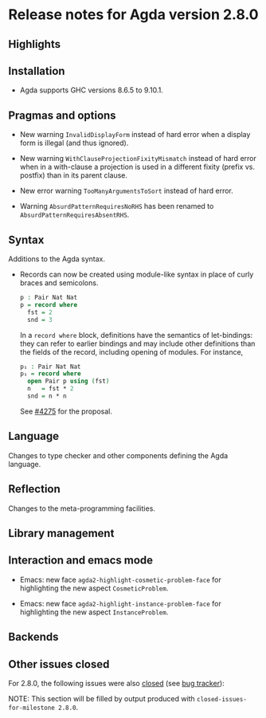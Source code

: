 Release notes for Agda version 2.8.0
====================================

Highlights
----------

Installation
------------

* Agda supports GHC versions 8.6.5 to 9.10.1.

Pragmas and options
-------------------

* New warning `InvalidDisplayForm` instead of hard error
  when a display form is illegal (and thus ignored).

* New warning `WithClauseProjectionFixityMismatch` instead of hard error
  when in a with-clause a projection is used in a different fixity
  (prefix vs. postfix) than in its parent clause.

* New error warning `TooManyArgumentsToSort` instead of hard error.

* Warning `AbsurdPatternRequiresNoRHS` has been renamed to
  `AbsurdPatternRequiresAbsentRHS`.

Syntax
------

Additions to the Agda syntax.

* Records can now be created using module-like syntax in place of curly braces
  and semicolons.

  ```agda
  p : Pair Nat Nat
  p = record where
    fst = 2
    snd = 3
  ```

  In a `record where` block, definitions have the semantics of let-bindings: they
  can refer to earlier bindings and may include other definitions than the fields
  of the record, including opening of modules. For instance,

  ```agda
  p₁ : Pair Nat Nat
  p₁ = record where
    open Pair p using (fst)
    n   = fst * 2
    snd = n * n
  ```

  See [#4275](https://github.com/agda/agda/issues/4275) for the proposal.

Language
--------

Changes to type checker and other components defining the Agda language.

Reflection
----------

Changes to the meta-programming facilities.

Library management
------------------

Interaction and emacs mode
--------------------------

* Emacs: new face `agda2-highlight-cosmetic-problem-face`
  for highlighting the new aspect `CosmeticProblem`.

* Emacs: new face `agda2-highlight-instance-problem-face`
  for highlighting the new aspect `InstanceProblem`.


Backends
--------

Other issues closed
-------------------

For 2.8.0, the following issues were also
[closed](https://github.com/agda/agda/issues?q=is%3Aissue+milestone%3A2.8.0+is%3Aclosed)
(see [bug tracker](https://github.com/agda/agda/issues)):

NOTE: This section will be filled by output produced with `closed-issues-for-milestone 2.8.0`.
